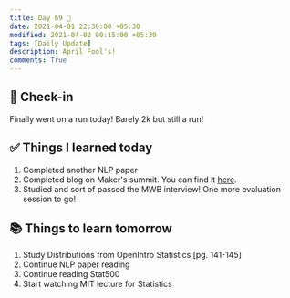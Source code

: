 ```yaml
---
title: Day 69 🥘
date: 2021-04-01 22:30:00 +05:30
modified: 2021-04-02 00:15:00 +05:30
tags: [Daily Update]
description: April Fool's!
comments: True
---
```


## 📩 Check-in

Finally went on a run today! Barely 2k but still a run!

## ✅ Things I learned today

1. Completed another NLP paper
2. Completed blog on Maker's summit. You can find it <a href="https://medium.com/the-rising-tilde/notes-from-inc42plus-makers-summit-2021-build-for-billions-bringing-an-inclusive-lens-to-product-71d5554dafcf" target="_blank" rel="noopener">here</a>.
3. Studied and sort of passed the MWB interview! One more evaluation session to go!

## 📚 Things to learn tomorrow

1. Study Distributions from OpenIntro Statistics [pg. 141-145]
2. Continue NLP paper reading
3. Continue reading Stat500
4. Start watching MIT lecture for Statistics
